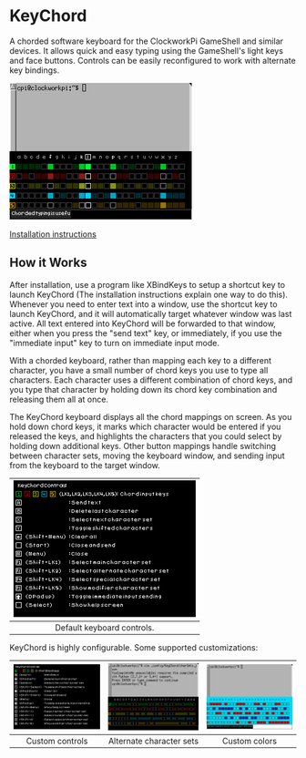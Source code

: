 # KeyChord
A chorded software keyboard for the ClockworkPi GameShell and similar devices. It allows quick and easy typing using the GameShell's light keys and face buttons. Controls can be easily reconfigured to work with alternate key bindings.


![Keyboard Preview](./docs/screenshots/typing.png?raw=true "typing with KeyChord")

[Installation instructions](./docs/BuildAndInstall)

## How it Works
After installation, use a program like XBindKeys to setup a shortcut key to launch KeyChord (The installation instructions explain one way to do this). Whenever you need to enter text into a window, use the shortcut key to launch KeyChord, and it will automatically target whatever window was last active. All text entered into KeyChord will be forwarded to that window, either when you press the "send text" key, or immediately, if you use the "immediate input" key to turn on immediate input mode.


With a chorded keyboard, rather than mapping each key to a different character, you have a small number of chord keys you use to type all characters. Each character uses a different combination of chord keys, and you type that character by holding down its chord key combination and releasing them all at once.


The KeyChord keyboard displays all the chord mappings on screen. As you hold down chord keys, it marks which character would be entered if you released the keys, and highlights the characters that you could select by holding down additional keys. Other button mappings handle switching between character sets, moving the keyboard window, and sending input from the keyboard to the target window.


| ![Default controls](./docs/screenshots/controls.png?raw=true "default controls") |
| :---: |
| Default keyboard controls. |

KeyChord is highly configurable. Some supported customizations:

| [![Custom controls](./docs/screenshots/altControls.png?raw=true "alternate control example")](./assets/configuration/keyBindings_alt.json)  | [![Alternate character sets](./docs/screenshots/altCharSet.png?raw=true "Danish/Norwegian alphabet example")](./assets/configuration/charSets_alt.json) | ![Custom colors](./docs/screenshots/altColors.png?raw=true "Custom color example") |
|:---:|:---:|:---:|
| Custom controls| Alternate character sets | Custom colors |


